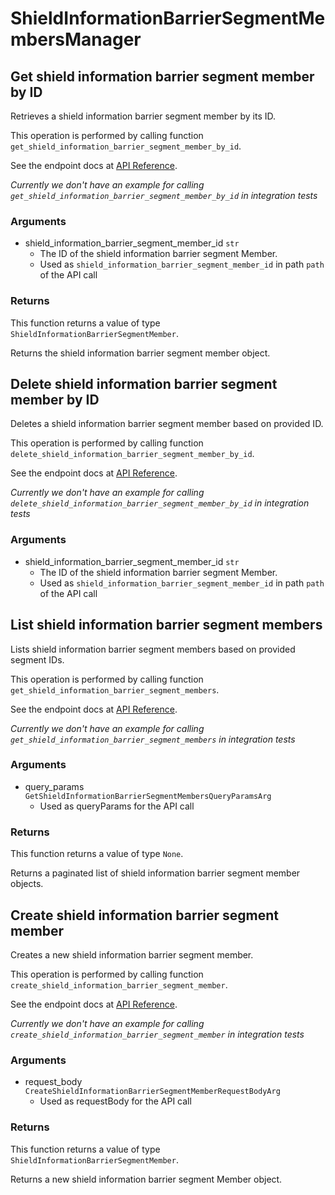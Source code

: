 # ShieldInformationBarrierSegmentMembersManager

## Get shield information barrier segment member by ID

Retrieves a shield information barrier
segment member by its ID.

This operation is performed by calling function `get_shield_information_barrier_segment_member_by_id`.

See the endpoint docs at
[API Reference](https://developer.box.com/reference/get-shield-information-barrier-segment-members-id/).

*Currently we don't have an example for calling `get_shield_information_barrier_segment_member_by_id` in integration tests*

### Arguments

- shield_information_barrier_segment_member_id `str`
  - The ID of the shield information barrier segment Member.
  - Used as `shield_information_barrier_segment_member_id` in path `path` of the API call


### Returns

This function returns a value of type `ShieldInformationBarrierSegmentMember`.

Returns the shield information barrier segment member object.


## Delete shield information barrier segment member by ID

Deletes a shield information barrier
segment member based on provided ID.

This operation is performed by calling function `delete_shield_information_barrier_segment_member_by_id`.

See the endpoint docs at
[API Reference](https://developer.box.com/reference/delete-shield-information-barrier-segment-members-id/).

*Currently we don't have an example for calling `delete_shield_information_barrier_segment_member_by_id` in integration tests*

### Arguments

- shield_information_barrier_segment_member_id `str`
  - The ID of the shield information barrier segment Member.
  - Used as `shield_information_barrier_segment_member_id` in path `path` of the API call


## List shield information barrier segment members

Lists shield information barrier segment members
based on provided segment IDs.

This operation is performed by calling function `get_shield_information_barrier_segment_members`.

See the endpoint docs at
[API Reference](https://developer.box.com/reference/get-shield-information-barrier-segment-members/).

*Currently we don't have an example for calling `get_shield_information_barrier_segment_members` in integration tests*

### Arguments

- query_params `GetShieldInformationBarrierSegmentMembersQueryParamsArg`
  - Used as queryParams for the API call


### Returns

This function returns a value of type `None`.

Returns a paginated list of
shield information barrier segment member objects.


## Create shield information barrier segment member

Creates a new shield information barrier segment member.

This operation is performed by calling function `create_shield_information_barrier_segment_member`.

See the endpoint docs at
[API Reference](https://developer.box.com/reference/post-shield-information-barrier-segment-members/).

*Currently we don't have an example for calling `create_shield_information_barrier_segment_member` in integration tests*

### Arguments

- request_body `CreateShieldInformationBarrierSegmentMemberRequestBodyArg`
  - Used as requestBody for the API call


### Returns

This function returns a value of type `ShieldInformationBarrierSegmentMember`.

Returns a new shield information barrier segment Member object.


